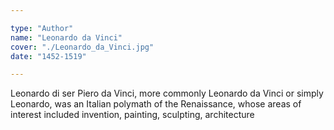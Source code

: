 ```yaml
---

type: "Author"
name: "Leonardo da Vinci"
cover: "./Leonardo_da_Vinci.jpg"
date: "1452-1519"

---
```


Leonardo di ser Piero da Vinci, more commonly Leonardo da Vinci or simply Leonardo, was an Italian polymath of the Renaissance, whose areas of interest included invention, painting, sculpting, architecture

